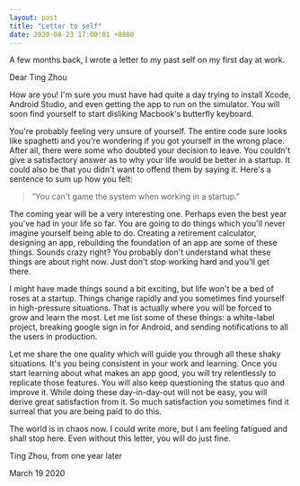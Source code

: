 ```yaml
---
layout: post
title: "Letter to self"
date: 2020-08-23 17:00:01 +0800
---
```


A few months back, I wrote a letter to my past self on my first day at work.

Dear Ting Zhou

How are you! I'm sure you must have had quite a day trying to install Xcode, Android Studio, and even getting the app to run on the simulator. You will soon find yourself to start disliking Macbook's butterfly keyboard.

You're probably feeling very unsure of yourself. The entire code sure looks like spaghetti and you're wondering if you got yourself in the wrong place. After all, there were some who doubted your decision to leave. You couldn't give a satisfactory answer as to why your life would be better in a startup. It could also be that you didn't want to offend them by saying it. Here's a sentence to sum up how you felt:

> "You can't game the system when working in a startup."

The coming year will be a very interesting one. Perhaps even the best year you've had in your life so far. You are going to do things which you'll never imagine yourself being able to do. Creating a retirement calculator, designing an app, rebuilding the foundation of an app are some of these things. Sounds crazy right? You probably don't understand what these things are about right now. Just don't stop working hard and you'll get there.

I might have made things sound a bit exciting, but life won't be a bed of roses at a startup. Things change rapidly and you sometimes find yourself in high-pressure situations. That is actually where you will be forced to grow and learn the most. Let me list some of these things: a white-label project, breaking google sign in for Android, and sending notifications to all the users in production.

Let me share the one quality which will guide you through all these shaky situations. It's you being consistent in your work and learning. Once you start learning about what makes an app good, you will try relentlessly to replicate those features. You will also keep questioning the status quo and improve it. While doing these day-in-day-out will not be easy, you will derive great satisfaction from it. So much satisfaction you sometimes find it surreal that you are being paid to do this.

The world is in chaos now. I could write more, but I am feeling fatigued and shall stop here. Even without this letter, you will do just fine.

Ting Zhou, from one year later

March 19 2020
